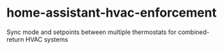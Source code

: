 # home-assistant-hvac-enforcement
Sync mode and setpoints between multiple thermostats for combined-return HVAC systems
